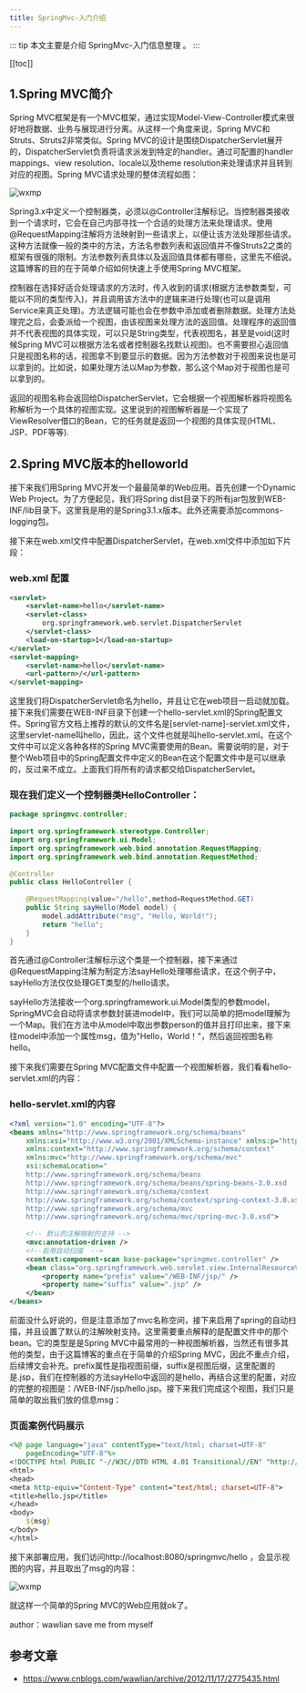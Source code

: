 ```yaml
---
title: SpringMvc-入门介绍
---
```


::: tip
本文主要是介绍 SpringMvc-入门信息整理 。
:::

[[toc]]

## 1.Spring MVC简介

Spring MVC框架是有一个MVC框架，通过实现Model-View-Controller模式来很好地将数据、业务与展现进行分离。从这样一个角度来说，Spring MVC和Struts、Struts2非常类似。Spring MVC的设计是围绕DispatcherServlet展开的，DispatcherServlet负责将请求派发到特定的handler。通过可配置的handler mappings、view resolution、locale以及theme resolution来处理请求并且转到对应的视图。Spring MVC请求处理的整体流程如图：

<img class= "zoom-custom-imgs" :src="$withBase('/assets/img/spring/springmvc/intro-1.png')" alt="wxmp">


Spring3.x中定义一个控制器类，必须以@Controller注解标记。当控制器类接收到一个请求时，它会在自己内部寻找一个合适的处理方法来处理请求。使用@RequestMapping注解将方法映射到一些请求上，以便让该方法处理那些请求。这种方法就像一般的类中的方法，方法名参数列表和返回值并不像Struts2之类的框架有很强的限制。方法参数列表具体以及返回值具体都有哪些，这里先不细说。这篇博客的目的在于简单介绍如何快速上手使用Spring MVC框架。

控制器在选择好适合处理请求的方法时，传入收到的请求(根据方法参数类型，可能以不同的类型传入)，并且调用该方法中的逻辑来进行处理(也可以是调用Service来真正处理)。方法逻辑可能也会在参数中添加或者删除数据。处理方法处理完之后，会委派给一个视图，由该视图来处理方法的返回值。处理程序的返回值并不代表视图的具体实现，可以只是String类型，代表视图名，甚至是void(这时候Spring MVC可以根据方法名或者控制器名找默认视图)。也不需要担心返回值只是视图名称的话，视图拿不到要显示的数据。因为方法参数对于视图来说也是可以拿到的。比如说，如果处理方法以Map为参数，那么这个Map对于视图也是可以拿到的。

返回的视图名称会返回给DispatcherServlet，它会根据一个视图解析器将视图名称解析为一个具体的视图实现。这里说到的视图解析器是一个实现了ViewResolver借口的Bean，它的任务就是返回一个视图的具体实现(HTML、JSP、PDF等等).

## 2.Spring MVC版本的helloworld

接下来我们用Spring MVC开发一个最最简单的Web应用。首先创建一个Dynamic Web Project。为了方便起见，我们将Spring dist目录下的所有jar包放到WEB-INF/lib目录下。这里我是用的是Spring3.1.x版本。此外还需要添加commons-logging包。

接下来在web.xml文件中配置DispatcherServlet，在web.xml文件中添加如下片段：

### web.xml 配置

``` xml
<servlet>
    <servlet-name>hello</servlet-name>
    <servlet-class>
        org.springframework.web.servlet.DispatcherServlet
    </servlet-class>
    <load-on-startup>1</load-on-startup>
</servlet>
<servlet-mapping>
    <servlet-name>hello</servlet-name>
    <url-pattern>/</url-pattern>
</servlet-mapping>
```

这里我们将DispatcherServlet命名为hello，并且让它在web项目一启动就加载。接下来我们需要在WEB-INF目录下创建一个hello-servlet.xml的Spring配置文件。Spring官方文档上推荐的默认的文件名是[servlet-name]-servlet.xml文件，这里servlet-name叫hello，因此，这个文件也就是叫hello-servlet.xml。在这个文件中可以定义各种各样的Spring MVC需要使用的Bean。需要说明的是，对于整个Web项目中的Spring配置文件中定义的Bean在这个配置文件中是可以继承的，反过来不成立。上面我们将所有的请求都交给DispatcherServlet。

### 现在我们定义一个控制器类HelloController：


``` java
package springmvc.controller;
 
import org.springframework.stereotype.Controller;
import org.springframework.ui.Model;
import org.springframework.web.bind.annotation.RequestMapping;
import org.springframework.web.bind.annotation.RequestMethod;
 
@Controller
public class HelloController {
     
    @RequestMapping(value="/hello",method=RequestMethod.GET)
    public String sayHello(Model model) {
        model.addAttribute("msg", "Hello, World!");
        return "hello";
    }
}
```

首先通过@Controller注解标示这个类是一个控制器，接下来通过@RequestMapping注解为制定方法sayHello处理哪些请求，在这个例子中，sayHello方法仅仅处理GET类型的/hello请求。

sayHello方法接收一个org.springframework.ui.Model类型的参数model，SpringMVC会自动将请求参数封装进model中，我们可以简单的把model理解为一个Map。我们在方法中从model中取出参数person的值并且打印出来，接下来往model中添加一个属性msg，值为"Hello，World！"，然后返回视图名称hello。

接下来我们需要在Spring MVC配置文件中配置一个视图解析器，我们看看hello-servlet.xml的内容：
### hello-servlet.xml的内容

``` xml
<?xml version="1.0" encoding="UTF-8"?>
<beans xmlns="http://www.springframework.org/schema/beans"
    xmlns:xsi="http://www.w3.org/2001/XMLSchema-instance" xmlns:p="http://www.springframework.org/schema/p"
    xmlns:context="http://www.springframework.org/schema/context"
    xmlns:mvc="http://www.springframework.org/schema/mvc"
    xsi:schemaLocation="
    http://www.springframework.org/schema/beans
    http://www.springframework.org/schema/beans/spring-beans-3.0.xsd
    http://www.springframework.org/schema/context
    http://www.springframework.org/schema/context/spring-context-3.0.xsd
    http://www.springframework.org/schema/mvc  
    http://www.springframework.org/schema/mvc/spring-mvc-3.0.xsd">
 
    <!-- 默认的注解映射的支持 -->
    <mvc:annotation-driven />
    <!--启用自动扫描  -->
    <context:component-scan base-package="springmvc.controller" />
    <bean class="org.springframework.web.servlet.view.InternalResourceViewResolver">
        <property name="prefix" value="/WEB-INF/jsp/" />
        <property name="suffix" value=".jsp" />
    </bean>
</beans>
```

前面没什么好说的，但是注意添加了mvc名称空间，接下来启用了spring的自动扫描，并且设置了默认的注解映射支持。这里需要重点解释的是配置文件中的那个bean。它的类型是是Spring MVC中最常用的一种视图解析器，当然还有很多其他的类型，由于这篇博客的重点在于简单的介绍Spring MVC，因此不重点介绍，后续博文会补充。prefix属性是指视图前缀，suffix是视图后缀，这里配置的是.jsp，我们在控制器的方法sayHello中返回的是hello，再结合这里的配置，对应的完整的视图是：/WEB-INF/jsp/hello.jsp。接下来我们完成这个视图，我们只是简单的取出我们放的信息msg：

### 页面案例代码展示

```jsp
<%@ page language="java" contentType="text/html; charset=UTF-8"
    pageEncoding="UTF-8"%>
<!DOCTYPE html PUBLIC "-//W3C//DTD HTML 4.01 Transitional//EN" "http://www.w3.org/TR/html4/loose.dtd">
<html>
<head>
<meta http-equiv="Content-Type" content="text/html; charset=UTF-8">
<title>hello.jsp</title>
</head>
<body>
    ${msg}
</body>
</html>
```

接下来部署应用，我们访问http://localhost:8080/springmvc/hello ，会显示视图的内容，并且取出了msg的内容：

<img class= "zoom-custom-imgs" :src="$withBase('/assets/img/spring/springmvc/intro-2.png')" alt="wxmp">


就这样一个简单的Spring MVC的Web应用就ok了。

author：wawlian
save me from myself

## 参考文章
* https://www.cnblogs.com/wawlian/archive/2012/11/17/2775435.html
